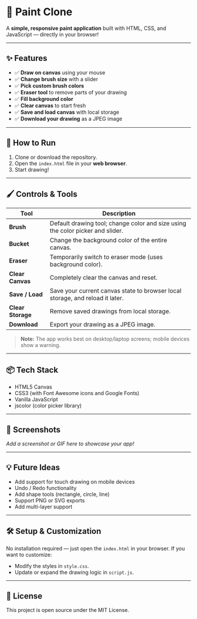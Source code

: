 # 🎨 Paint Clone

A **simple, responsive paint application** built with HTML, CSS, and JavaScript — directly in your browser!

---

## ✨ Features

- ✅ **Draw on canvas** using your mouse
- ✅ **Change brush size** with a slider
- ✅ **Pick custom brush colors**
- ✅ **Eraser tool** to remove parts of your drawing
- ✅ **Fill background color**
- ✅ **Clear canvas** to start fresh
- ✅ **Save and load canvas** with local storage
- ✅ **Download your drawing** as a JPEG image

---

## 🚀 How to Run

1. Clone or download the repository.
2. Open the `index.html` file in your **web browser**.
3. Start drawing!

---

## 🖌️ Controls & Tools

| Tool              | Description                                                                    |
| ----------------- | ------------------------------------------------------------------------------ |
| **Brush**         | Default drawing tool; change color and size using the color picker and slider. |
| **Bucket**        | Change the background color of the entire canvas.                              |
| **Eraser**        | Temporarily switch to eraser mode (uses background color).                     |
| **Clear Canvas**  | Completely clear the canvas and reset.                                         |
| **Save / Load**   | Save your current canvas state to browser local storage, and reload it later.  |
| **Clear Storage** | Remove saved drawings from local storage.                                      |
| **Download**      | Export your drawing as a JPEG image.                                           |

> **Note:** The app works best on desktop/laptop screens; mobile devices show a warning.

---

## 📦 Tech Stack

* HTML5 Canvas
* CSS3 (with Font Awesome icons and Google Fonts)
* Vanilla JavaScript
* jscolor (color picker library)

---

## 🌟 Screenshots

*Add a screenshot or GIF here to showcase your app!*

---

## 💡 Future Ideas

* Add support for touch drawing on mobile devices
* Undo / Redo functionality
* Add shape tools (rectangle, circle, line)
* Support PNG or SVG exports
* Add multi-layer support

---

## 🛠️ Setup & Customization

No installation required — just open the `index.html` in your browser.
If you want to customize:

* Modify the styles in `style.css`.
* Update or expand the drawing logic in `script.js`.

---

## 📄 License

This project is open source under the MIT License.

